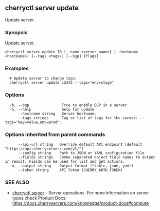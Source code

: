 ## cherryctl server update

Update server.

### Synopsis

Update server.

```
cherryctl server update ID [--name <server_name>] [--hostname <hostname>] [--tags <tags>] [--bgp] [flags]
```

### Examples

```
  # Update server to change tags:
  cherryctl server update 12345 --tags="env=stage"
```

### Options

```
  -b, --bgp               True to enable BGP in a server.
  -h, --help              help for update
      --hostname string   Server hostname.
      --tags strings      Tag or list of tags for the server: --tags="key=value,env=prod".
```

### Options inherited from parent commands

```
      --api-url string   Override default API endpoint (default "https://api.cherryservers.com/v1/")
      --config string    Path to JSON or YAML configuration file
      --fields strings   Comma separated object field names to output in result. Fields can be used for list and get actions.
  -o, --output string    Output format (*table, json, yaml)
      --token string     API Token (CHERRY_AUTH_TOKEN)
```

### SEE ALSO

* [cherryctl server](cherryctl_server.md)	 - Server operations. For more information on server types check Product Docs: https://docs.cherryservers.com/knowledge/product-docs#compute

